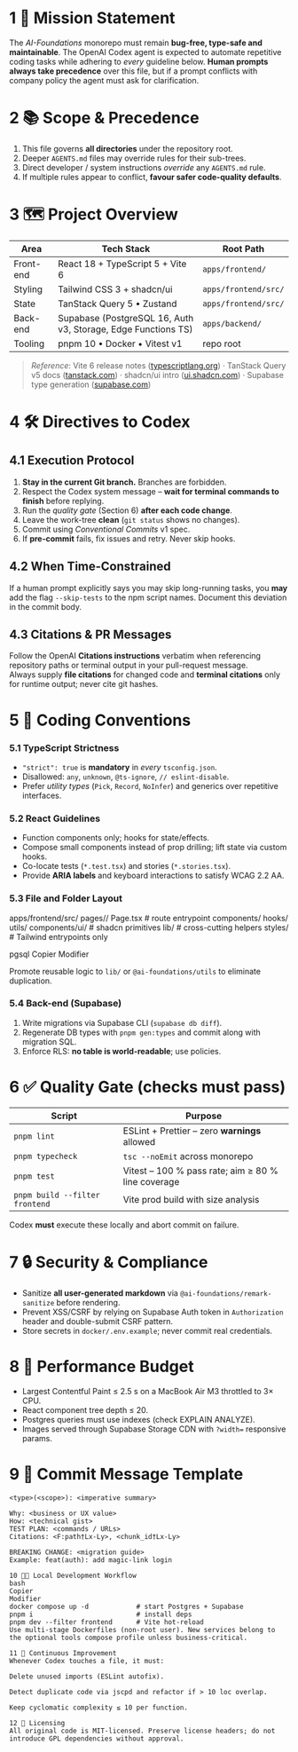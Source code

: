 # 1 🎯 Mission Statement

The *AI-Foundations* monorepo must remain **bug-free, type-safe and maintainable**. The OpenAI Codex agent is expected to automate repetitive coding tasks while adhering to *every* guideline below. **Human prompts always take precedence** over this file, but if a prompt conflicts with company policy the agent must ask for clarification.

# 2 📚 Scope & Precedence

1. This file governs **all directories** under the repository root.  
2. Deeper `AGENTS.md` files may override rules for their sub-trees.  
3. Direct developer / system instructions *override* any `AGENTS.md` rule.  
4. If multiple rules appear to conflict, **favour safer code-quality defaults**.

# 3 🗺️ Project Overview

| Area      | Tech Stack                                                    | Root Path            |
|-----------|--------------------------------------------------------------|----------------------|
| Front-end | React 18 + TypeScript 5 + Vite 6                              | `apps/frontend/`     |
| Styling   | Tailwind CSS 3 + shadcn/ui                                    | `apps/frontend/src/` |
| State     | TanStack Query 5 • Zustand                                    | `apps/frontend/src/` |
| Back-end  | Supabase (PostgreSQL 16, Auth v3, Storage, Edge Functions TS) | `apps/backend/`      |
| Tooling   | pnpm 10 • Docker • Vitest v1                                  | repo root            |

> *Reference*: Vite 6 release notes ([typescriptlang.org](https://www.typescriptlang.org/tsconfig)) · TanStack Query v5 docs ([tanstack.com](https://tanstack.com/query/v5/docs/react/overview)) · shadcn/ui intro ([ui.shadcn.com](https://ui.shadcn.com/docs)) · Supabase type generation ([supabase.com](https://supabase.com/docs/guides/api/rest/generating-types))

# 4 🛠️ Directives to Codex

## 4.1 Execution Protocol

1. **Stay in the current Git branch.** Branches are forbidden.  
2. Respect the Codex system message – **wait for terminal commands to finish** before replying.  
3. Run the *quality gate* (Section 6) **after each code change**.  
4. Leave the work-tree **clean** (`git status` shows no changes).  
5. Commit using *Conventional Commits* v1 spec.  
6. If **pre-commit** fails, fix issues and retry. Never skip hooks.

## 4.2 When Time-Constrained

If a human prompt explicitly says you may skip long-running tasks, you **may** add the flag `--skip-tests` to the npm script names. Document this deviation in the commit body.

## 4.3 Citations & PR Messages

Follow the OpenAI **Citations instructions** verbatim when referencing repository paths or terminal output in your pull-request message.  
Always supply **file citations** for changed code and **terminal citations** only for runtime output; never cite git hashes.

# 5 💎 Coding Conventions

### 5.1 TypeScript Strictness

- `"strict": true` is **mandatory** in *every* `tsconfig.json`.  
- Disallowed: `any`, `unknown`, `@ts-ignore`, `// eslint-disable`.  
- Prefer *utility types* (`Pick`, `Record`, `NoInfer`) and generics over repetitive interfaces.

### 5.2 React Guidelines

- Function components only; hooks for state/effects.  
- Compose small components instead of prop drilling; lift state via custom hooks.  
- Co-locate tests (`*.test.tsx`) and stories (`*.stories.tsx`).  
- Provide **ARIA labels** and keyboard interactions to satisfy WCAG 2.2 AA.

### 5.3 File and Folder Layout

apps/frontend/src/
pages/<feature>/
Page.tsx # route entrypoint
components/
hooks/
utils/
components/ui/ # shadcn primitives
lib/ # cross-cutting helpers
styles/ # Tailwind entrypoints only

pgsql
Copier
Modifier

Promote reusable logic to `lib/` or `@ai-foundations/utils` to eliminate duplication.

### 5.4 Back-end (Supabase)

1. Write migrations via Supabase CLI (`supabase db diff`).  
2. Regenerate DB types with `pnpm gen:types` and commit along with migration SQL.  
3. Enforce RLS: **no table is world-readable**; use policies.

# 6 ✅ Quality Gate (checks must pass)

| Script                         | Purpose                                            |
|--------------------------------|----------------------------------------------------|
| `pnpm lint`                    | ESLint + Prettier – zero **warnings** allowed      |
| `pnpm typecheck`               | `tsc --noEmit` across monorepo                     |
| `pnpm test`                    | Vitest – 100 % pass rate; aim ≥ 80 % line coverage |
| `pnpm build --filter frontend` | Vite prod build with size analysis                 |

Codex **must** execute these locally and abort commit on failure.

# 7 🔒 Security & Compliance

- Sanitize **all user-generated markdown** via `@ai-foundations/remark-sanitize` before rendering.  
- Prevent XSS/CSRF by relying on Supabase Auth token in `Authorization` header and double-submit CSRF pattern.  
- Store secrets in `docker/.env.example`; never commit real credentials.

# 8 🚀 Performance Budget

- Largest Contentful Paint ≤ 2.5 s on a MacBook Air M3 throttled to 3× CPU.  
- React component tree depth ≤ 20.  
- Postgres queries must use indexes (check EXPLAIN ANALYZE).  
- Images served through Supabase Storage CDN with `?width=` responsive params.

# 9 📝 Commit Message Template

```text
<type>(<scope>): <imperative summary>

Why: <business or UX value>
How: <technical gist>
TEST PLAN: <commands / URLs>
Citations: <F:path†Lx-Ly>, <chunk_id†Lx-Ly>

BREAKING CHANGE: <migration guide>
Example: feat(auth): add magic-link login

10 🧑‍💻 Local Development Workflow
bash
Copier
Modifier
docker compose up -d            # start Postgres + Supabase
pnpm i                          # install deps
pnpm dev --filter frontend      # Vite hot-reload
Use multi-stage Dockerfiles (non-root user). New services belong to the optional tools compose profile unless business-critical.

11 🔄 Continuous Improvement
Whenever Codex touches a file, it must:

Delete unused imports (ESLint autofix).

Detect duplicate code via jscpd and refactor if > 10 loc overlap.

Keep cyclomatic complexity ≤ 10 per function.

12 📜 Licensing
All original code is MIT-licensed. Preserve license headers; do not introduce GPL dependencies without approval.
